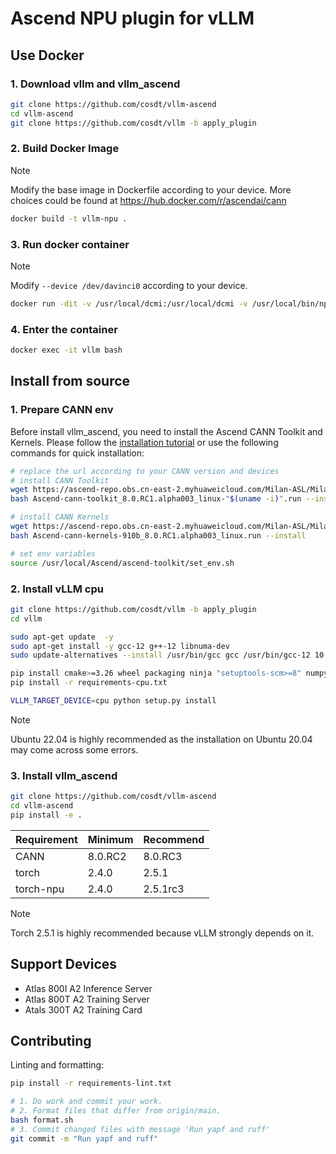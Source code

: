 # Ascend NPU plugin for vLLM

## Use Docker

### 1. Download vllm and vllm_ascend

```bash
git clone https://github.com/cosdt/vllm-ascend
cd vllm-ascend
git clone https://github.com/cosdt/vllm -b apply_plugin
```

### 2. Build Docker Image

> [!NOTE]
> Modify the base image in Dockerfile according to your device. 
> More choices could be found at https://hub.docker.com/r/ascendai/cann

```bash
docker build -t vllm-npu .
```

### 3. Run docker container

> [!NOTE]
> Modify `--device /dev/davinci0` according to your device.

```bash
docker run -dit -v /usr/local/dcmi:/usr/local/dcmi -v /usr/local/bin/npu-smi:/usr/local/bin/npu-smi -v /usr/local/Ascend/driver:/usr/local/Ascend/driver -v /etc/ascend_install.info:/etc/ascend_install.info --device /dev/davinci0 --device /dev/davinci_manager --device /dev/devmm_svm --device /dev/hisi_hdc --shm-size 16G --name vllm vllm-npu:latest bash
```
### 4. Enter the container

```bash
docker exec -it vllm bash
```

## Install from source

### 1. Prepare CANN env

Before install vllm_ascend, you need to install the Ascend CANN Toolkit and Kernels. Please follow the [installation tutorial](https://ascend.github.io/docs/sources/ascend/quick_install.html#id1) or use the following commands for quick installation:

```bash
# replace the url according to your CANN version and devices
# install CANN Toolkit
wget https://ascend-repo.obs.cn-east-2.myhuaweicloud.com/Milan-ASL/Milan-ASL%20V100R001C17SPC701/Ascend-cann-toolkit_8.0.RC3.alpha003_linux-"$(uname -i)".run
bash Ascend-cann-toolkit_8.0.RC1.alpha003_linux-"$(uname -i)".run --install

# install CANN Kernels
wget https://ascend-repo.obs.cn-east-2.myhuaweicloud.com/Milan-ASL/Milan-ASL%20V100R001C17SPC701/Ascend-cann-kernels-910b_8.0.RC1.alpha003_linux.run
bash Ascend-cann-kernels-910b_8.0.RC1.alpha003_linux.run --install

# set env variables
source /usr/local/Ascend/ascend-toolkit/set_env.sh
```

### 2. Install vLLM cpu

```bash
git clone https://github.com/cosdt/vllm -b apply_plugin
cd vllm

sudo apt-get update  -y
sudo apt-get install -y gcc-12 g++-12 libnuma-dev
sudo update-alternatives --install /usr/bin/gcc gcc /usr/bin/gcc-12 10 --slave /usr/bin/g++ g++ /usr/bin/g++-12

pip install cmake>=3.26 wheel packaging ninja "setuptools-scm>=8" numpy
pip install -r requirements-cpu.txt

VLLM_TARGET_DEVICE=cpu python setup.py install
```

> [!NOTE]
> Ubuntu 22.04 is highly recommended as the installation on Ubuntu 20.04 may come across some errors.

### 3. Install vllm_ascend

```bash
git clone https://github.com/cosdt/vllm-ascend
cd vllm-ascend
pip install -e .
```

| Requirement  | Minimum | Recommend   |
| ------------ | ------- | ----------- |
| CANN         | 8.0.RC2 | 8.0.RC3     |
| torch        | 2.4.0   | 2.5.1       |
| torch-npu    | 2.4.0   | 2.5.1rc3    |

> [!NOTE]
> Torch 2.5.1 is highly recommended because vLLM strongly depends on it.

## Support Devices

- Atlas 800I A2 Inference Server
- Atlas 800T A2 Training Server
- Atals 300T A2 Training Card

## Contributing

Linting and formatting:

```bash
pip install -r requirements-lint.txt

# 1. Do work and commit your work.
# 2. Format files that differ from origin/main.
bash format.sh
# 3. Commit changed files with message 'Run yapf and ruff'
git commit -m "Run yapf and ruff"
```
